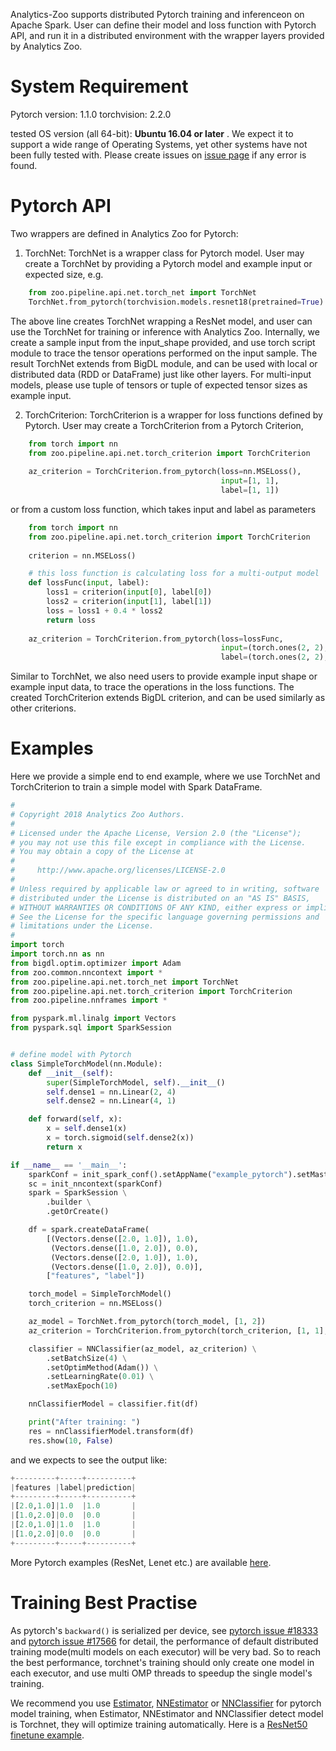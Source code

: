 Analytics-Zoo supports distributed Pytorch training and inferenceon on Apache Spark. User can
define their model and loss function with Pytorch API, and run it in a distributed environment
with the wrapper layers provided by Analytics Zoo.

# System Requirement
Pytorch version: 1.1.0
torchvision: 2.2.0

tested OS version (all 64-bit): __Ubuntu 16.04 or later__ . We expect it to 
support a wide range of Operating Systems, yet other systems have not been fully tested with.
Please create issues on [issue page](https://github.com/intel-analytics/analytics-zoo/issues)
if any error is found.


# Pytorch API

Two wrappers are defined in Analytics Zoo for Pytorch:

1. TorchNet: TorchNet is a wrapper class for Pytorch model.
User may create a TorchNet by providing a Pytorch model and example input or expected size, e.g.
```python
    from zoo.pipeline.api.net.torch_net import TorchNet
    TorchNet.from_pytorch(torchvision.models.resnet18(pretrained=True).eval(), [1, 3, 224, 224])
```
The above line creates TorchNet wrapping a ResNet model, and user can use the TorchNet for
training or inference with Analytics Zoo. Internally, we create a sample input
from the input_shape provided, and use torch script module to trace the tensor operations
performed on the input sample. The result TorchNet extends from BigDL module, and can be used
with local or distributed data (RDD or DataFrame) just like other layers. For multi-input
models, please use tuple of tensors or tuple of expected tensor sizes as example input.

2. TorchCriterion: TorchCriterion is a wrapper for loss functions defined by Pytorch.
User may create a TorchCriterion from a Pytorch Criterion, 
```python
    from torch import nn
    from zoo.pipeline.api.net.torch_criterion import TorchCriterion
    
    az_criterion = TorchCriterion.from_pytorch(loss=nn.MSELoss(),
                                               input=[1, 1],
                                               label=[1, 1])
```
or from a custom loss function, which takes input and label as parameters

```python
    from torch import nn
    from zoo.pipeline.api.net.torch_criterion import TorchCriterion
    
    criterion = nn.MSELoss()

    # this loss function is calculating loss for a multi-output model
    def lossFunc(input, label):
        loss1 = criterion(input[0], label[0])
        loss2 = criterion(input[1], label[1])
        loss = loss1 + 0.4 * loss2
        return loss
    
    az_criterion = TorchCriterion.from_pytorch(loss=lossFunc,
                                               input=(torch.ones(2, 2), torch.ones(2, 1)),
                                               label=(torch.ones(2, 2), torch.ones(2, 1)))
```
Similar to TorchNet, we also need users to provide example input shape or example input data,
to trace the operations in the loss functions. The created TorchCriterion extends BigDL
criterion, and can be used similarly as other criterions.

# Examples
Here we provide a simple end to end example, where we use TorchNet and TorchCriterion to
train a simple model with Spark DataFrame.
```python
#
# Copyright 2018 Analytics Zoo Authors.
#
# Licensed under the Apache License, Version 2.0 (the "License");
# you may not use this file except in compliance with the License.
# You may obtain a copy of the License at
#
#     http://www.apache.org/licenses/LICENSE-2.0
#
# Unless required by applicable law or agreed to in writing, software
# distributed under the License is distributed on an "AS IS" BASIS,
# WITHOUT WARRANTIES OR CONDITIONS OF ANY KIND, either express or implied.
# See the License for the specific language governing permissions and
# limitations under the License.
#
import torch
import torch.nn as nn
from bigdl.optim.optimizer import Adam
from zoo.common.nncontext import *
from zoo.pipeline.api.net.torch_net import TorchNet
from zoo.pipeline.api.net.torch_criterion import TorchCriterion
from zoo.pipeline.nnframes import *

from pyspark.ml.linalg import Vectors
from pyspark.sql import SparkSession


# define model with Pytorch
class SimpleTorchModel(nn.Module):
    def __init__(self):
        super(SimpleTorchModel, self).__init__()
        self.dense1 = nn.Linear(2, 4)
        self.dense2 = nn.Linear(4, 1)

    def forward(self, x):
        x = self.dense1(x)
        x = torch.sigmoid(self.dense2(x))
        return x

if __name__ == '__main__':
    sparkConf = init_spark_conf().setAppName("example_pytorch").setMaster('local[1]')
    sc = init_nncontext(sparkConf)
    spark = SparkSession \
        .builder \
        .getOrCreate()

    df = spark.createDataFrame(
        [(Vectors.dense([2.0, 1.0]), 1.0),
         (Vectors.dense([1.0, 2.0]), 0.0),
         (Vectors.dense([2.0, 1.0]), 1.0),
         (Vectors.dense([1.0, 2.0]), 0.0)],
        ["features", "label"])

    torch_model = SimpleTorchModel()
    torch_criterion = nn.MSELoss()

    az_model = TorchNet.from_pytorch(torch_model, [1, 2])
    az_criterion = TorchCriterion.from_pytorch(torch_criterion, [1, 1], [1, 1])

    classifier = NNClassifier(az_model, az_criterion) \
        .setBatchSize(4) \
        .setOptimMethod(Adam()) \
        .setLearningRate(0.01) \
        .setMaxEpoch(10)

    nnClassifierModel = classifier.fit(df)

    print("After training: ")
    res = nnClassifierModel.transform(df)
    res.show(10, False)

```

and we expects to see the output like:
```python
+---------+-----+----------+
|features |label|prediction|
+---------+-----+----------+
|[2.0,1.0]|1.0  |1.0       |
|[1.0,2.0]|0.0  |0.0       |
|[2.0,1.0]|1.0  |1.0       |
|[1.0,2.0]|0.0  |0.0       |
+---------+-----+----------+
```

More Pytorch examples (ResNet, Lenet etc.) are available [here](https://github.com/intel-analytics/analytics-zoo/tree/master/pyzoo/zoo/examples/pytorch).

# Training Best Practise
As pytorch's `backward()` is serialized per device, see [pytorch issue #18333](https://github.com/pytorch/pytorch/issues/18333) and [pytorch issue #17566](https://github.com/pytorch/pytorch/issues/17566) for detail, the performance of default distributed training mode(multi models on each executor) will be very bad. So to reach the best performance, torchnet's training should only create one model in each executor, and use multi OMP threads to speedup the single model's training.

We recommend you use [Estimator](../APIGuide/PipelineAPI/estimator.md), [NNEstimator](../APIGuide/PipelineAPI/nnframes.md#nnestimator) or [NNClassifier](../APIGuide/PipelineAPI/nnframes.md#nnclassifier
) for pytorch model training, when Estimator, NNEstimator and NNClassifier detect model is Torchnet, they will optimize training automatically. Here is a [ResNet50 finetune example](https://github.com/qiuxin2012/analytics-zoo/blob/pytorch-multiexecutor/pyzoo/zoo/examples/pytorch/train/resnet_finetune/README.md).
